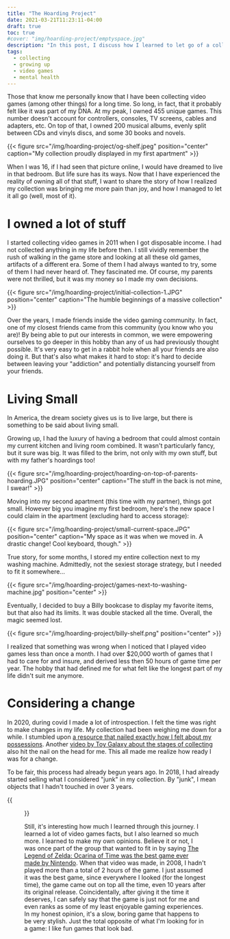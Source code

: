 ```yaml
---
title: "The Hoarding Project"
date: 2021-03-21T11:23:11-04:00
draft: true
toc: true
#cover: "img/hoarding-project/emptyspace.jpg"
description: "In this post, I discuss how I learned to let go of a collection that took its toll on me."
tags:
  - collecting
  - growing up
  - video games
  - mental health
---
```


Those that know me personally know that I have been collecting video games (among other things) for a long
time. So long, in fact, that it probably felt like it was part of my DNA. At my peak, I owned 455 unique
games. This number doesn't account for controllers, consoles, TV screens, cables and adapters, etc. On top of
that, I owned 200 musical albums, evenly split between CDs and vinyls discs, and some 30 books and novels.

{{< figure src="/img/hoarding-project/og-shelf.jpeg" position="center" caption="My collection proudly displayed in my first apartment" >}}

When I was 16, if I had seen that picture online, I would have dreamed to live in that bedroom. But life sure
has its ways. Now that I have experienced the reality of owning all of that stuff, I want to share the story
of how I realized my collection was bringing me more pain than joy, and how I managed to let it all go (well,
most of it).

# I owned a lot of stuff

I started collecting video games in 2011 when I got disposable income. I had not collected anything in my life
before then. I still vividly remember the rush of walking in the game store and looking at all these old
games, artifacts of a different era. Some of them I had always wanted to try, some of them I had never heard
of. They fascinated me. Of course, my parents were not thrilled, but it was my money so I made my own
decisions.

{{< figure src="/img/hoarding-project/initial-collection-1.JPG" position="center" caption="The humble beginnings of a massive collection" >}}

Over the years, I made friends inside the video gaming community. In fact, one of my closest friends came from
this community (you know who you are)!  By being able to put our interests in common, we were empowering
ourselves to go deeper in this hobby than any of us had previously thought possible. It's very easy to get in
a rabbit hole when all your friends are also doing it. But that's also what makes it hard to stop: it's hard
to decide between leaving your "addiction" and potentially distancing yourself from your friends.

# Living Small

In America, the dream society gives us is to live large, but there is something to be said about living small.

Growing up, I had the luxury of having a bedroom that could almost contain my current kitchen and living room
combined. It wasn't particularly fancy, but it sure was big. It was filled to the brim, not only with my own
stuff, but with my father's hoardings too!

{{< figure src="/img/hoarding-project/hoarding-on-top-of-parents-hoarding.JPG" position="center" caption="The stuff in the back is not mine, I swear!" >}}

Moving into my second apartment (this time with my partner), things got small. However big you imagine my
first bedroom, here's the new space I could claim in the apartment (excluding hard to access storage):

{{< figure src="/img/hoarding-project/small-current-space.JPG" position="center" caption="My space as it was when we moved in. A drastic change! Cool keyboard, though." >}}

True story, for some months, I stored my entire collection next to my washing machine. Admittedly, not the
sexiest storage strategy, but I needed to fit it somewhere...

{{< figure src="/img/hoarding-project/games-next-to-washing-machine.jpg" position="center" >}}

Eventually, I decided to buy a Billy bookcase to display my favorite items, but that also had its limits. It
was double stacked all the time. Overall, the magic seemed lost.

{{< figure src="/img/hoarding-project/billy-shelf.png" position="center" >}}

I realized that something was wrong when I noticed that I played video games less than once a month.
I had over $20,000 worth of games that I had to care for and insure, and derived less then 50 hours of game time per year.
The hobby that had defined me for what felt like the longest part of my life didn't suit me anymore.

# Considering a change

In 2020, during covid I made a lot of introspection. I felt the time was right to make changes in my life. My
collection had been weighing me down for a while. I
stumbled upon [a resource that nailed exactly how I felt about my possessions](https://www.youtube.com/watch?v=JVDiux8NEWo).
Another [video by Toy Galaxy about the stages of collecting](https://www.youtube.com/watch?v=aalm8VUuFDk) also
hit the nail on the head for me. This all made me realize how ready I was for a change.

To be fair, this process had already begun years ago. In 2018, I had already started selling what I considered
"junk" in my collection. By "junk", I mean objects that I hadn't touched in over 3 years.

{{<figure src="/img/hoarding-project/first-bundle-sold.jpg" position="center" caption="Hard to believe that all of this was completely useless to me" >}}



Still, it's interesting how much I learned through this journey. I learned a lot of video games facts, but I
also learned so much more. I learned to make my own opinions. Believe it or not, I was once part of the group
that wanted to fit in by saying [The Legend of Zelda: Ocarina of Time was the best game ever made by
Nintendo](https://www.youtube.com/watch?v=ST3Bq4PJq50&feature=youtu.be). When that video was made, in 2008, I
hadn't played more than a total of 2 hours of the game. I just assumed it was the best game, since everywhere
I looked (for the longest time), the game came out on top all the time, even 10 years after its original
release. Coincidentally, after giving it the time it deserves, I can safely say that the game is just not for
me and even ranks as some of my least enjoyable gaming experiences. In my honest opinion, it's a slow, boring
game that happens to be very stylish. Just the total opposite of what I'm looking for in a game: I like fun
games that look bad.
